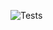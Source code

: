 
![Tests](https://github.com/mhristev/Organization-Service-Clockwise/actions/workflows/blank.yml/badge.svg)
